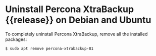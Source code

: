 # Uninstall Percona XtraBackup {{release}} on Debian and Ubuntu

To completely uninstall Percona XtraBackup, remove all the installed packages:

```{.bash data-prompt="$"}
$ sudo apt remove percona-xtrabackup-81
```